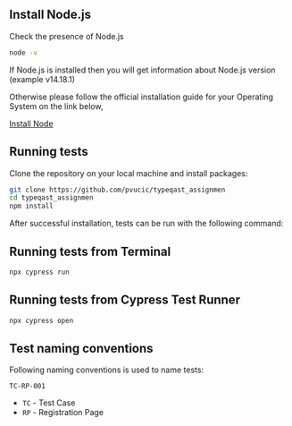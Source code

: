 ## Install Node.js

Check the presence of Node.js

```bash
node -v
```
If Node.js is installed then you will get information about Node.js version (example v14.18.1)

Otherwise please follow the official installation guide for your Operating System on the link below,

[Install Node](https://nodejs.org/en/download/)

## Running tests

Clone the repository on your local machine and install packages:

```bash
git clone https://github.com/pvucic/typeqast_assignmen
cd typeqast_assignmen
npm install
```

After successful installation, tests can be run with the following command:

## Running tests from Terminal

```bash
npx cypress run
```

## Running tests from Cypress Test Runner

```bash
npx cypress open
```

## Test naming conventions

Following naming conventions is used to name tests:

`TC-RP-001`

- `TC` - Test Case
- `RP` - Registration Page
